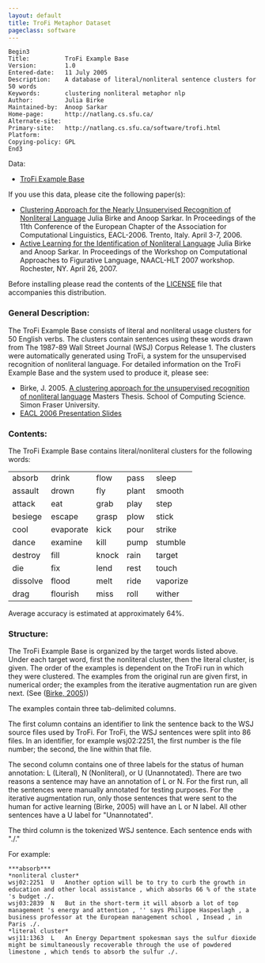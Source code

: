 ```yaml
---
layout: default
title: TroFi Metaphor Dataset
pageclass: software
---
```



    Begin3
    Title:          TroFi Example Base
    Version:        1.0
    Entered-date:   11 July 2005
    Description:    A database of literal/nonliteral sentence clusters for 50 words
    Keywords:       clustering nonliteral metaphor nlp
    Author:         Julia Birke 
    Maintained-by:  Anoop Sarkar 
    Home-page:      http://natlang.cs.sfu.ca/
    Alternate-site:
    Primary-site:   http://natlang.cs.sfu.ca/software/trofi.html
    Platform:       
    Copying-policy: GPL
    End3           

Data:

-   [TroFi Example Base](http://www.cs.sfu.ca/~anoop/students/jbirke/TroFiExampleBase.txt)

If you use this data, please cite the following paper(s):

-   [Clustering Approach for the Nearly Unsupervised Recognition of Nonliteral Language](http://aclweb.org/anthology/E/E06/E06-1042.pdf) Julia Birke and Anoop Sarkar. In Proceedings of the 11th Conference of the European Chapter of the Association for Computational Linguistics, EACL-2006. Trento, Italy. April 3-7, 2006.
-   [Active Learning for the Identification of Nonliteral Language](http://aclweb.org/anthology/W/W07/W07-0104.pdf) Julia Birke and Anoop Sarkar. In Proceedings of the Workshop on Computational Approaches to Figurative Language, NAACL-HLT 2007 workshop. Rochester, NY. April 26, 2007.

Before installing please read the contents of the [LICENSE](http://www.cs.sfu.ca/~anoop/students/jbirke/LICENSE.html) file that accompanies this distribution.

### General Description:

The TroFi Example Base consists of literal and nonliteral usage clusters for 50 English verbs. The clusters contain sentences using these words drawn from The 1987-89 Wall Street Journal (WSJ) Corpus Release 1. The clusters were automatically generated using TroFi, a system for the unsupervised recognition of nonliteral language. For detailed information on the TroFi Example Base and the system used to produce it, please see:

-   Birke, J. 2005. [A clustering approach for the unsupervised recognition of nonliteral language](http://www.cs.sfu.ca/~anoop/students/jbirke/jbirke_thesis.pdf) Masters Thesis. School of Computing Science. Simon Fraser University.
-   [EACL 2006 Presentation Slides](http://www.cs.sfu.ca/~anoop/students/jbirke/Presentation_EACL06.ppt)

### Contents:

The TroFi Example Base contains literal/nonliteral clusters for the following words:

|          |           |       |       |          |
|----------|-----------|-------|-------|----------|
| absorb   | drink     | flow  | pass  | sleep    |
| assault  | drown     | fly   | plant | smooth   |
| attack   | eat       | grab  | play  | step     |
| besiege  | escape    | grasp | plow  | stick    |
| cool     | evaporate | kick  | pour  | strike   |
| dance    | examine   | kill  | pump  | stumble  |
| destroy  | fill      | knock | rain  | target   |
| die      | fix       | lend  | rest  | touch    |
| dissolve | flood     | melt  | ride  | vaporize |
| drag     | flourish  | miss  | roll  | wither   |

Average accuracy is estimated at approximately 64%.

### Structure:

The TroFi Example Base is organized by the target words listed above. Under each target word, first the nonliteral cluster, then the literal cluster, is given. The order of the examples is dependent on the TroFi run in which they were clustered. The examples from the original run are given first, in numerical order; the examples from the iterative augmentation run are given next. (See ([Birke, 2005](http://www.cs.sfu.ca/~anoop/students/jbirke/jbirke_thesis.pdf)))

The examples contain three tab-delimited columns.

The first column contains an identifier to link the sentence back to the WSJ source files used by TroFi. For TroFi, the WSJ sentences were split into 86 files. In an identifier, for example wsj02:2251, the first number is the file number; the second, the line within that file.

The second column contains one of three labels for the status of human annotation: L (Literal), N (Nonliteral), or U (Unannotated). There are two reasons a sentence may have an annotation of L or N. For the first run, all the sentences were manually annotated for testing purposes. For the iterative augmentation run, only those sentences that were sent to the human for active learning (Birke, 2005) will have an L or N label. All other sentences have a U label for "Unannotated".

The third column is the tokenized WSJ sentence. Each sentence ends with "./."

For example:


    ***absorb***
    *nonliteral cluster*
    wsj02:2251  U   Another option will be to try to curb the growth in education and other local assistance , which absorbs 66 % of the state 's budget ./.
    wsj03:2839  N   But in the short-term it will absorb a lot of top management 's energy and attention , '' says Philippe Haspeslagh , a business professor at the European management school , Insead , in Paris ./.
    *literal cluster*
    wsj11:1363  L   An Energy Department spokesman says the sulfur dioxide might be simultaneously recoverable through the use of powdered limestone , which tends to absorb the sulfur ./.

